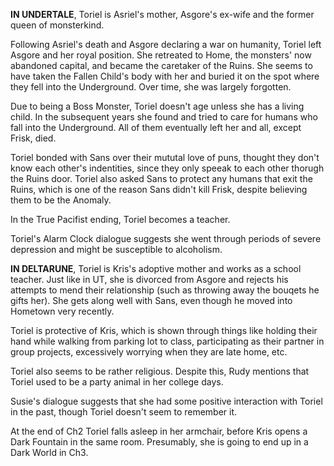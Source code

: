 **IN UNDERTALE**, Toriel is Asriel's mother, Asgore's ex-wife and the former queen of monsterkind.

Following Asriel's death and Asgore declaring a war on humanity, Toriel left Asgore and her royal position. She retreated to Home, the monsters' now abandoned capital, and became the caretaker of the Ruins. She seems to have taken the Fallen Child's body with her and buried it on the spot where they fell into the Underground. Over time, she was largely forgotten.

Due to being a Boss Monster, Toriel doesn't age unless she has a living child. In the subsequent years she found and tried to care for humans who fall into the Underground. All of them eventually left her and all, except Frisk, died.

Toriel bonded with Sans over their mututal love of puns, thought they don't know each other's indentities, since they only speeak to each other thorugh the Ruins door. Toriel also asked Sans to protect any humans that exit the Ruins, which is one of the reason Sans didn't kill Frisk, despite believing them to be the Anomaly.

In the True Pacifist ending, Toriel becomes a teacher.

Toriel's Alarm Clock dialogue suggests she went through periods of severe depression and might be susceptible to alcoholism.

**IN DELTARUNE**, Toriel is Kris's adoptive mother and works as a school teacher. Just like in UT, she is divorced from Asgore and rejects his attempts to mend their relationship (such as throwing away the bouqets he gifts her). She gets along well with Sans, even though he moved into Hometown very recently.

Toriel is protective of Kris, which is shown through things like holding their hand while walking from parking lot to class, participating as their partner in group projects, excessively worrying when they are late home, etc.

Toriel also seems to be rather religious.
Despite this, Rudy mentions that Toriel used to be a party animal in her college days.

Susie's dialogue suggests that she had some positive interaction with Toriel in the past, though Toriel doesn't seem to remember it.

At the end of Ch2 Toriel falls asleep in her armchair, before Kris opens a Dark Fountain in the same room. Presumably, she is going to end up in a Dark World in Ch3.



